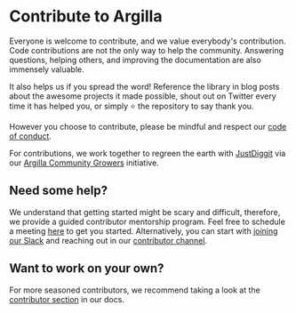 # Contribute to Argilla

Everyone is welcome to contribute, and we value everybody's contribution. Code
contributions are not the only way to help the community. Answering questions, helping
others, and improving the documentation are also immensely valuable.

It also helps us if you spread the word! Reference the library in blog posts
about the awesome projects it made possible, shout out on Twitter every time it has
helped you, or simply ⭐️ the repository to say thank you.

However you choose to contribute, please be mindful and respect our
[code of conduct](https://github.com/argilla-io/argilla/blob/main/CODE_OF_CONDUCT.md).

For contributions, we work together to regreen the earth with [JustDiggit](https://justdiggit.org/) via our [Argilla Community Growers](https://argilla.io/blog/introducing-argilla-community-growers/) initiative.

## Need some help?

We understand that getting started might be scary and difficult, therefore, we provide a guided contributor mentorship program. Feel free to schedule a meeting [here](https://calendly.com/david-berenstein-huggingface/30min) to get you started. Alternatively, you can start with [joining our Slack](https://join.slack.com/t/rubrixworkspace/shared_invite/zt-whigkyjn-a3IUJLD7gDbTZ0rKlvcJ5g) and reaching out in our [contributor channel](https://rubrixworkspace.slack.com/archives/C05BCGM277B).

## Want to work on your own?

For more seasoned contributors, we recommend taking a look at the [contributor section](https://docs.argilla.io/en/latest/community/contributing.html) in our docs.

